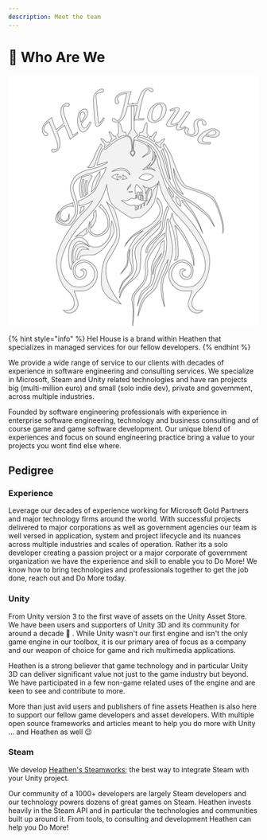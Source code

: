 ```yaml
---
description: Meet the team
---
```


# 🔎 Who Are We

![](<../.gitbook/assets/Hel House Outlines.png>)

{% hint style="info" %}
Hel House is a brand within Heathen that specializes in managed services for our fellow developers.
{% endhint %}

We provide a wide range of service to our clients with decades of experience in software engineering and consulting services. We specialize in Microsoft, Steam and Unity related technologies and have ran projects big (multi-million euro) and small (solo indie dev), private and government, across multiple industries.&#x20;

Founded by software engineering professionals with experience in enterprise software engineering, technology and business consulting and of course game and game software development. Our unique blend of experiences and focus on sound engineering practice bring a value to your projects you wont find else where.&#x20;

## Pedigree

### Experience

Leverage our decades of experience working for Microsoft Gold Partners and major technology firms around the world. With successful projects delivered to major corporations as well as government agencies our team is well versed in application, system and project lifecycle and its nuances across multiple industries and scales of operation. Rather its a solo developer creating a passion project or a major corporate of government organization we have the experience and skill to enable you to Do More! We know how to bring technologies and professionals together to get the job done, reach out and Do More today.

### Unity

From Unity version 3 to the first wave of assets on the Unity Asset Store. We have been users and supporters of Unity 3D and its community for around a decade 🤪 . While Unity wasn't our first engine and isn't the only game engine in our toolbox, it is our primary area of focus as a company and our weapon of choice for game and rich multimedia applications.&#x20;

Heathen is a strong believer that game technology and in particular Unity 3D can deliver significant value not just to the game industry but beyond. We have participated in a few non-game related uses of the engine and are keen to see and contribute to more.

More than just avid users and publishers of fine assets Heathen is also here to support our fellow game developers and asset developers. With multiple open source frameworks and articles meant to help you do more with Unity … and Heathen as well 😉

### Steam

We develop [Heathen's Steamworks](../assets/steamworks/); the best way to integrate Steam with your Unity project.&#x20;

Our community of a 1000+ developers are largely Steam developers and our technology powers dozens of great games on Steam. Heathen invests heavily in the Steam API and in particular the technologies and communities built up around it. From tools, to consulting and development Heathen can help you Do More!
